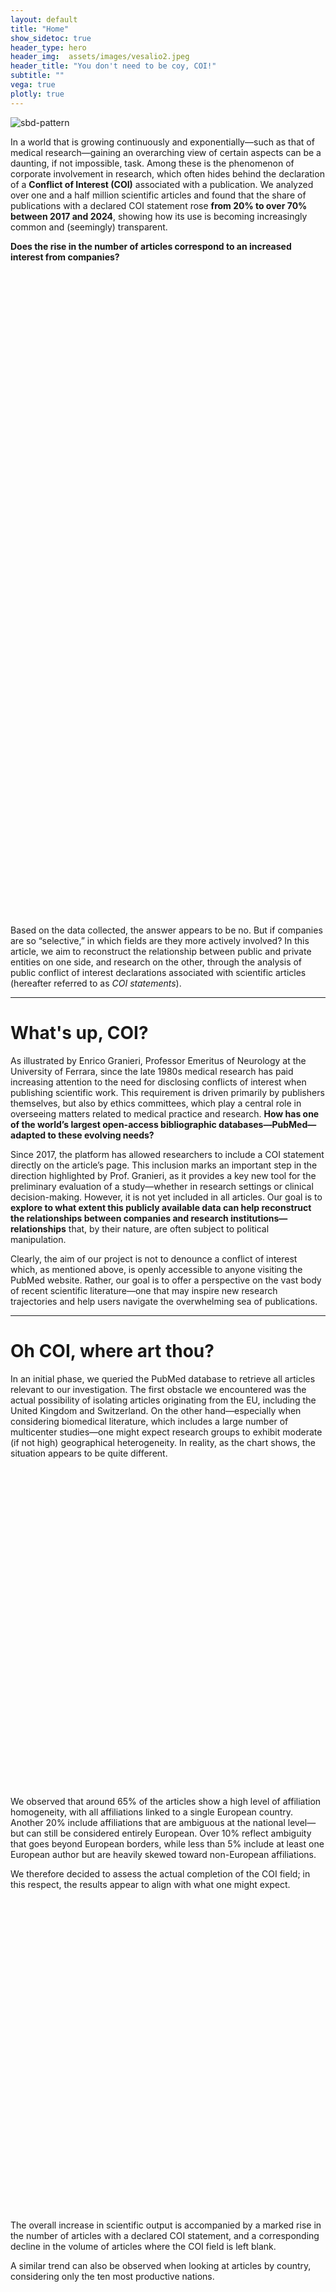 ```yaml
---
layout: default
title: "Home"
show_sidetoc: true
header_type: hero
header_img:  assets/images/vesalio2.jpeg
header_title: "You don't need to be coy, COI!"
subtitle: ""
vega: true
plotly: true
---
```


<div class="full-width-wrapper">
    <img src="{{ site.baseurl }}/assets/images/header copy.svg" alt="sbd-pattern" class="full-width-image">
</div>

In a world that is growing continuously and exponentially—such as that of medical research—gaining an overarching view of certain aspects can be a daunting, if not impossible, task. Among these is the phenomenon of corporate involvement in research, which often hides behind the declaration of a <strong>Conflict of Interest (COI)</strong> associated with a publication.
We analyzed over one and a half million scientific articles and found that the share of publications with a declared COI statement rose <strong>from 20% to over 70% between 2017 and 2024</strong>, showing how its use is becoming increasingly common and (seemingly) transparent.

<strong>Does the rise in the number of articles correspond to an increased interest from companies?</strong>

<div style="width: 600px; height: 500px; margin: 20px auto; overflow: hidden;">
  <vegachart 
    schema-url="/g2-2025-website/assets/charts/perc_empty_tagged.json"
    style="width: 100%; height: 100%; display: block;">
  </vegachart>
</div>

<div style="width: 600px; height: 500px; margin: 20px auto; overflow: hidden;">
  <vegachart 
    schema-url="/g2-2025-website/assets/charts/areas_empty_vs_tagged.json"
    style="width: 100%; height: 100%; display: block;">
  </vegachart>
</div>

Based on the data collected, the answer appears to be no. But if companies are so “selective,” in which fields are they more actively involved?
In this article, we aim to reconstruct the relationship between public and private entities on one side, and research on the other, through the analysis of public conflict of interest declarations associated with scientific articles (hereafter referred to as <em>COI statements</em>).

---

<h1 class="text-center">What's up, COI?</h1>

As illustrated by Enrico Granieri, Professor Emeritus of Neurology at the University of Ferrara, since the late 1980s medical research has paid increasing attention to the need for disclosing conflicts of interest when publishing scientific work. This requirement is driven primarily by publishers themselves, but also by ethics committees, which play a central role in overseeing matters related to medical practice and research.
<strong>How has one of the world’s largest open-access bibliographic databases—PubMed—adapted to these evolving needs?</strong>

Since 2017, the platform has allowed researchers to include a COI statement directly on the article’s page. This inclusion marks an important step in the direction highlighted by Prof. Granieri, as it provides a key new tool for the preliminary evaluation of a study—whether in research settings or clinical decision-making. However, it is not yet included in all articles. Our goal is to <strong>explore to what extent this publicly available data can help reconstruct the relationships between companies and research institutions—relationships</strong> that, by their nature, are often subject to political manipulation.

Clearly, the aim of our project is not to denounce a conflict of interest which, as mentioned above, is openly accessible to anyone visiting the PubMed website. Rather, our goal is to offer a perspective on the vast body of recent scientific literature—one that may inspire new research trajectories and help users navigate the overwhelming sea of publications.

---

<h1 class="text-center">Oh COI, where art thou?</h1>

<p> In an initial phase, we queried the PubMed database to retrieve all articles relevant to our investigation. The first obstacle we encountered was the actual possibility of isolating articles originating from the EU, including the United Kingdom and Switzerland.
On the other hand—especially when considering biomedical literature, which includes a large number of multicenter studies—one might expect research groups to exhibit moderate (if not high) geographical heterogeneity. In reality, as the chart shows, the situation appears to be quite different.</p>

<!-- Chart container with proper spacing -->
<div style="width: 600px; height: 500px; margin: 20px auto; overflow: hidden;">
  <vegachart 
    schema-url="/g2-2025-website/assets/charts/geo_distribution_chart.json"
    style="width: 100%; height: 100%; display: block;">
  </vegachart>
</div>

<p style="clear: both; margin-top: 20px;">We observed that around 65% of the articles show a high level of affiliation homogeneity, with all affiliations linked to a single European country. Another 20% include affiliations that are ambiguous at the national level—but can still be considered entirely European. Over 10% reflect ambiguity that goes beyond European borders, while less than 5% include at least one European author but are heavily skewed toward non-European affiliations. 

We therefore decided to assess the actual completion of the COI field; in this respect, the results appear to align with what one might expect.</p>


<div style="width: 1000px; height: 500px; margin: 10px auto; overflow: hidden;">
  <vegachart 
    schema-url="/g2-2025-website/assets/charts/COI_year.json"
    style="width: 100%; height: 100%; display: block;">
  </vegachart>
</div>

The overall increase in scientific output is accompanied by a marked rise in the number of articles with a declared COI statement, and a corresponding decline in the volume of articles where the COI field is left blank.

A similar trend can also be observed when looking at articles by country, considering only the ten most productive nations.


<div style="width: 1000px; height: 500px; margin: 10px auto; overflow: hidden;">
  <vegachart 
    schema-url="/g2-2025-website/assets/charts/trend_disclosure_eu_chart.json"
    style="width: 100%; height: 100%; display: block;">
  </vegachart>
</div>

<strong>Poland’s scientific output, in this regard, shows a percentage increase significantly above average.</strong> Notably, a high number of declared COIs can be observed across much of Eastern Europe (as well as Norway), as illustrated in the map below.

<div style="width: 1000px; height: 600px; margin: 20px auto ; overflow: hidden;">
  <vegachart 
    schema-url="/g2-2025-website/assets/charts/coi_map_europe_custom.json"
    style="width: 100%; height: 100%;">
  </vegachart>
</div>

From this perspective, <strong>Romania holds the record for the highest proportion of articles with a declared COI relative to its total scientific output published on PubMed</strong> — with over 65% of articles featuring a publicly available conflict of interest statement.

<div style="width: 900px; height: 500px; margin: 10px auto; overflow: hidden;">
  <vegachart 
    schema-url="/g2-2025-website/assets/charts/top10_disclosure_eu_chart.json"
    style="width: 100%; height: 100%; display: block;">
  </vegachart>
</div>

---

<h1 class="text-center">What did you major in, COI?</h1>

Once we obtained our dataset, the challenge was to classify the articles by medical discipline.
Within a timeframe of no more than ten years, hundreds of new diseases (think, for example, of COVID) have emerged, requiring innovative therapeutic approaches that do not fit into previous classifications. Another issue that cannot be overlooked is the lack of standardization in medical terminology.

<strong>However, our goal was not simply to reach the ‘leaves of the tree’, but rather to identify the ‘main branches’</strong>.

In a context where the redundancy of specific terms can be misleading, it is necessary to have a system capable of performing high-level abstraction. For this purpose, we leveraged the capabilities of <strong>MedGemma</strong>, an LLM developed by Google and specialized in medical texts.

Here are our initial results.

<div class="flourish-embed flourish-bar-chart-race" data-src="visualisation/24243729"><script src="https://public.flourish.studio/resources/embed.js"></script><noscript><img src="https://public.flourish.studio/visualisation/24243729/thumbnail" width="100%" alt="bar-chart-race visualization" /></noscript></div>
 
The chart dynamically displays the number of articles for the 10 most frequent medical areas. In this 'publication race', the rapid rise of the 'Infectious Disease' category can be observed, alongside 'Immunology', coinciding with 2020-2021. Nevertheless, scientific research on a topic of enduring interest remains predominant: <strong>oncology</strong>.
The surge in publications related to 'Immunology' and 'Infectious Disease' is even more evident in the following line plot. The chart shows, for each medical category, the year-over-year difference in the number of publications.


<div style="width: 1000px; height: 600px; margin: 10px auto; overflow: hidden;">
  <vegachart 
    schema-url="/g2-2025-website/assets/charts/increment_chart.json"
    style="width: 100%; height: 100%; display: block;">
  </vegachart>
</div>

<strong>In 2020, the number of publications concerning infectious diseases increased by almost 98%, and it is interesting to note that in the same year, the number of articles in the psychiatric field also nearly doubled (+84%)</strong>. This data should also be interpreted as a possible effect of COVID-19 and the subsequent restrictions.

---

<h1 class="text-center">You don't know where your interest lies, COI...</h1>

But <strong>how can companies be linked to specific articles based on the COI statement?</strong> By applying a text processing model, we identified 121 companies and organizations with a significant presence in the publications under analysis.

![](assets/images/esempio_NER.png)

We were able to distinguish two classes of articles: on one side, those whose COI statement did not mention any company; on the other, those that did include one or more companies.

As shown in the chart below, the number of the latter—articles that explicitly mention a company in their COI—has grown steadily over the observed period, <strong>rising from about 10,000 in 2017 to nearly 35,000 in 2024</strong>. This increase may reflect the gradual adoption of this new PubMed feature.

<div style="width: 650px; height: 550px; margin: 20px auto; overflow: hidden;">
  <vegachart 
    schema-url="/g2-2025-website/assets/charts/nb_tagged_articles_year.json"
    style="width: 100%; height: 100%; display: block;">
  </vegachart>
</div>

This trend appears to be proportional to the overall rise in publications containing a COI statement, which themselves increased rapidly over the period we analyzed—again pointing to the progressive integration of this feature into the PubMed platform.
However, the proportion between the two types of articles has remained relatively stable over the years: on average, only one out of ten COI statements actually mentions a company, while the remaining nine have “nothing to declare.”

<strong>But how are the 121 identified companies distributed across these articles?</strong>

As shown in the chart below, a small number of companies appear in the majority of articles, while many others are mentioned only occasionally.
In particular, the top five companies stand out for the sheer volume of articles they are cited in, whereas the frequency drops off quickly for the others: <strong>most companies appear in fewer than 5,000 articles, roughly one-tenth the number of the top five (5)</strong>.

<div style="width: 1000px; height: 550px; margin: 20px auto ; overflow: hidden;">
  <vegachart 
    schema-url="/g2-2025-website/assets/charts/company_freq_distrib_scatter.json"
    style="width: 100%; height: 100%;">
  </vegachart>
</div>

In the chart below, we show the top companies by frequency. Notably, the top five companies each appear in nearly 25% of the articles in the dataset (with the leading company reaching 28% on its own). In fact, as the chart illustrates, <strong>more than 50% of the articles mention at least one of these top five companies</strong>.

<div style="width: 1000px; height: 600px; margin: 20px auto ; overflow: hidden;">
  <vegachart 
    schema-url="/g2-2025-website/assets/charts/most_frequent_companies_bar.json"
    style="width: 100%; height: 100%;">
  </vegachart>
</div>


<div style="width: 1000px; height: 600px; margin: 20px auto ; overflow: hidden;">
  <vegachart 
    schema-url="/g2-2025-website/assets/charts/donut_top5_coverage.json"
    style="width: 100%; height: 100%;">
  </vegachart>
</div>

---

<h1 class="text-center">That COI really tied the room together...</h1>

Once we identified the top companies mentioned in the processed COI statements, we conducted an initial analysis comparing their frequency with their revenue over the past 12 months.

<div style="width: 600px; height: 500px; margin: 10px auto; overflow: hidden;">
  <vegachart 
    schema-url="/g2-2025-website/assets/charts/scatter_tags_vs_revenues.json"
    style="width: 100%; height: 100%; display: block;">
  </vegachart>
</div>

Looking at the data for 51 of the companies considered, we can observe that the two variables appear to go relatively hand in hand: <strong>greater financial resources seem to correlate positively with greater involvement in research</strong>.

But how is corporate influence distributed across different medical fields as a whole?

{% include plotly-graph.html id="grafico2" file="sankey_azi_aree" height="600px" %}

In this chart, we can observe an almost perfect balance of interest in oncology, while neurology shows a clear dominance by <strong>Roche and </strong>Novartis.

---

<h1 class="text-center">And now… COInnect the nodes!</h1>


To more meaningfully capture the relationship between companies and research groups, we decided to also consider the citation network underlying the vast collection of articles at our disposal.

We built a graph designed to describe, as accurately as possible, the relationships between articles. Analyzing the structure of this graph naturally led to the identification of the most relevant research communities. Each community was labeled using a vector of five medical disciplines.

A clear example is the <strong>SARS-CoV community</strong>, represented by the vector [‘Infectious Disease’, ‘Immunology’, ‘Pulmonology’, ‘Epidemiology’, ‘Virology’], with over <strong>71,000 articles</strong> (with declared COI), and a peak of more than 17,000 articles in 2021 (dropping to around 8,600 in 2024).

To assess corporate interest in more specific medical areas, we analyzed the percentage of occurrence of one or more companies within the COI statements associated with each community.


<div style="width: 1200px; height: 350px; margin: 10px auto; overflow: hidden;">
  <vegachart 
    schema-url="/g2-2025-website/assets/charts/perc_articoli_finan_comm.json"
    style="width: 100%; height: 100%; display: block;">
  </vegachart>
</div>

As shown in the chart, <strong>six communities exceed the threshold of 20% of articles that mention at least one company in their COI statement</strong>.

Here too, as we did for the medical fields, we decided to examine the influence of the companies most actively involved in these specific communities.


{% include plotly-graph.html id="grafico3" file="sankey_comm_az.html" height="600px" %}

Here again, the ubiquitous Novartis and AstraZeneca make an appearance, but there is also room for relatively smaller companies such as the Italian <strong>Chiesi Pharmaceuticals</strong>, which—as shown in the chart—supports a considerable number of influential articles within Community 17.

However, as we observed in the previous Sankey diagram (which mapped companies to medical fields), the contribution of companies within research communities appears fairly balanced, despite some notable and interesting differences. 

It seems reasonable to assume that companies do not favor one medical area over another, but rather distribute their involvement quite evenly across the entire research landscape. <strong>So how can we interpret the relationship we’ve analyzed so far in a more meaningful way?</strong> The key insight comes directly from the definition of the communities themselves. These communities do not simply represent a more granular and concrete modeling of the medical taxonomy introduced earlier.
By aggregating the information contained in the titles of the most heavily supported communities, and visualizing it through carefully refined word clouds, something very interesting begins to emerge.

In conclusion, it appears that research communities do not emerge simply from the proximity between medical fields, but rather align with established research traditions focused on specific groups of diseases or disorders.

<strong>Likewise, corporate interest in these communities should be understood in this light: there is a clear preference for chronic conditions that require ongoing treatment and care</strong>.

<ul>
  <li>Community 8: Heart failure / Diabetes</li>
  <li>Community 17: Cystic fibrosis / Chronic obstructive pulmonary disease</li>
  <li>Community 19: Fatty liver disease / Hepatitis / Hepatocellular carcinoma</li>
  <li>Community 22: Rheumatoid arthritis / Atopic dermatitis / Spondyloarthritis</li>
  <li>Community 32: Sleep apnea / Migraine / Botulinum toxin / Bruxism</li>
  <li>Community 33 : Rare genetic diseases (Fabry, Von Willebrand)</li>
</ul>


We discussed these findings with Dr. Carmen Barbato (Neurology, Santa Maria Annunziata Hospital, Florence), Dr. Alessandro Sodero (Neurologist and researcher at the IRCCS in Florence), and Prof. Enrico Granieri.

In discussing the composition of diseases within the various communities, it emerged that — for at least some of them — a physiopathological rationale can be identified.

<strong>Community 32, in particular, brings together articles that cover medical categories which, at first glance, may seem quite distant from one another (Neurology, Dentistry, Coronary Disease).</strong>
However, a possible common thread among these conditions is Obstructive Sleep Apnea Syndrome (OSAS) — a disorder characterized by snoring and nighttime apneas, which can lead to bruxism (the involuntary grinding of teeth, a dental issue sometimes treated with botulinum toxin injections), as well as hypertension, coronary problems, and most notably, migraine and headache.

<strong>We believe that the discovery of such clearly defined and distinct communities deserves further exploration and input from experts within each respective domain</strong>.

What seems evident is that these communities tend to form around groups of diseases characterized primarily by multi-dimensional complexity, and by the need for collaboration between research teams across different medical fields. 

---

This study has shown that the adoption of COI statements is a steadily growing phenomenon.
We identified a consistent upward trend, and it is reasonable to expect that in the near future, their use will become ubiquitous.

We analyzed the frequency with which the main companies appear in COI declarations and found that, especially for the largest corporations, their presence tends to be evenly distributed across different medical disciplines.

Moreover, it appears that the percentage of articles with private sector support has not increased over the years.

After analyzing variations within specific medical categories, we can say that exogenous shocks—such as COVID—have a significant impact on the rate of scientific production.
In this context, we observed that using the number of scientific publications as a proxy for research quality can be misleading, especially given the ever-growing volume of articles.

This study highlights that, within the PubMed network, <strong>there exist communities of articles—and therefore of research institutions, scientists, and scholars—that are highly interconnected around pathologies characterized by multi-dimensional complexity or multimorbidity, whose nature still requires further characterization</strong>.













